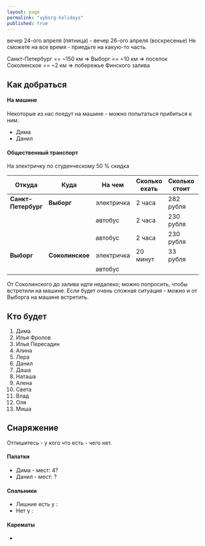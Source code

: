 ```yaml
---
layout: page
permalink: "vyborg-holidays"
published: true
---
```


вечер 24-ого апреля (пятница) - вечер 26-ого апреля (воскресенье)
Не сможете на все время - приедьте на какую-то часть.

Санкт-Петербург == ~150 км => Выборг == ~10 км => поселок Соколинское == ~2 км => побережье Финского залива

## Как добраться

#### На машине

Некоторые из нас поедут на машине - можно попытаться прибиться к ним.

 * Дима
 * Данил
    
#### Общественный транспорт  

На электричку по студенческому 50 % скидка

| Откуда | Куда | На чем | Сколько ехать | Сколько стоит | Ссылка |
|---|---|---|---|---|---|
| **Санкт-Петербург** | **Выборг** | электричка | 2 часа | 282 рубля | [tutu](http://www.tutu.ru/spb/rasp.php?st1=20600&st2=42905) |
| | | автобус | 2 часа | 230 рубля | |
| | | автобус | 2 часа | 230 рубля | |  
| **Выборг** | **Соколинское** | электричка | 20 минут | 33 рубля | [tutu](http://www.tutu.ru/spb/rasp.php?st1=42905&st2=45905) |
| | | автобус | | | |

От Соколинского до залива идти недалеко; можно попросить, чтобы встретили на машине.
Если будет очень сложная ситуация - можно и от Выборга на машине встретить.

## Кто будет
 1. Дима
 2. Илья Фролов
 3. Илья Пересадин
 4. Алина
 5. Лера
 6. Данил
 7. Даша
 8. Наташа
 9. Алена
 10. Света
 11. Влад
 12. Оля
 13. Миша

  
## Снаряжение

Отпишитесь - у кого что есть - чего нет.

#### Палатки
  - Дима - мест: 4?
  - Данил - мест: ?
  
#### Спальники
  - Лишние есть у :
  - Нет у :
  
#### Карематы
  - 
